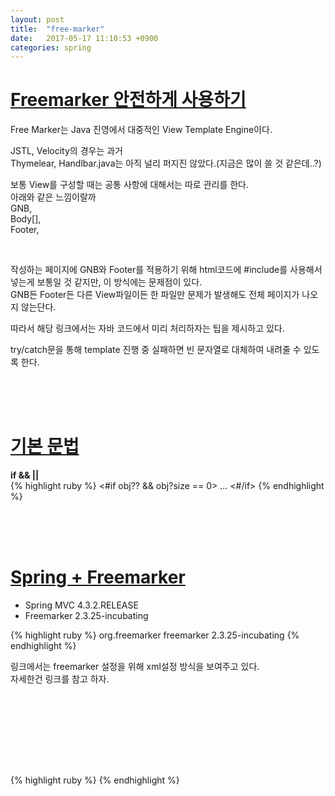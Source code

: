 ```yaml
---
layout: post
title:  "free-marker"
date:   2017-05-17 11:10:53 +0900
categories: spring
---
```


# [Freemarker 안전하게 사용하기]  
Free Marker는 Java 진영에서 대중적인 View Template Engine이다.  

JSTL, Velocity의 경우는 과거  
Thymelear, Handlbar.java는 아직 널리 퍼지진 않았다.(지금은 많이 쓸 것 같은데..?)  

보통 View를 구성할 때는 공통 사항에 대해서는 따로 관리를 한다.  
아래와 같은 느낌이랄까  
GNB,  
Body[],  
Footer,  

<br>

작성하는 페이지에 GNB와 Footer를 적용하기 위해 html코드에 #include를 사용해서 넣는게 보통일 것 같지만, 이 방식에는 문제점이 있다.  
GNB든 Footer든 다른 View파일이든 한 파일만 문제가 발생해도 전체 페이지가 나오지 않는단다.  

따라서 해당 링크에서는 자바 코드에서 미리 처리하자는 팁을 제시하고 있다.  

try/catch문을 통해 template 진행 중 실패하면 빈 문자열로 대체하여 내려줄 수 있도록 한다.  



<br><br><br>



# [기본 문법]  
**if && ||**  
{% highlight ruby %}
<#if obj?? && obj?size == 0>
...
<#/if>
{% endhighlight %}


<br><br><br>


# [Spring + Freemarker]  

- Spring MVC 4.3.2.RELEASE
- Freemarker 2.3.25-incubating

{% highlight ruby %}
<dependency>
  <groupid>org.freemarker</groupid>
  <artifactid>freemarker</artifactid>
  <version>2.3.25-incubating</version>
</dependency>
{% endhighlight %}

링크에서는 freemarker 설정을 위해 xml설정 방식을 보여주고 있다.  
자세한건 링크를 참고 하자.  


<br><br><br>


[Freemarker 안전하게 사용하기]: http://jojoldu.tistory.com/30
[기본 문법]: http://cpdev.tistory.com/44
[Spring + Freemarker]: http://andang72.blogspot.kr/2016/09/spring-part-2-freemarker.html
<br><br><br>

{% highlight ruby %}
{% endhighlight %}
